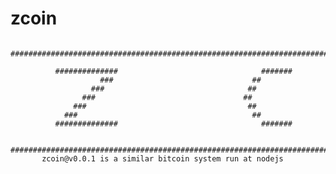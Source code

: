 # zcoin
      ########################################################################

              ##############                                #######
                        ###                               ##
                      ###                                ##
                    ###                                 ##
                  ###                                    ##
                ###                                       ##
              ##############                                #######

      ########################################################################
           zcoin@v0.0.1 is a similar bitcoin system run at nodejs

